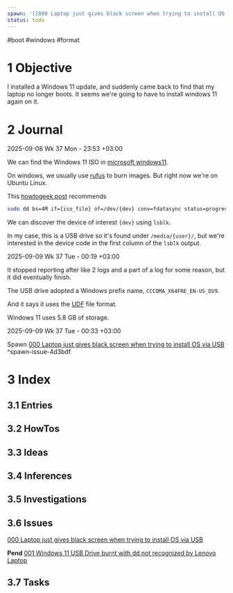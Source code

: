 ```yaml
---
spawn: '[[000 Laptop just gives black screen when trying to install OS via USB]]'
status: todo
---
```


\#boot #windows #format

# 1 Objective

I installed a Windows 11 update, and suddenly came back to find that my laptop no longer boots. It seems we're going to have to install windows 11 again on it.

# 2 Journal

2025-09-08 Wk 37 Mon - 23:53 +03:00

We can find the Windows 11 ISO in [microsoft windows11](https://www.microsoft.com/en-us/software-download/windows11).

On windows, we usually use [rufus](https://rufus.ie/en/) to burn images. But right now we're on Ubuntu Linux.

This [howtogeek post](https://www.howtogeek.com/414574/how-to-burn-an-iso-file-to-a-usb-drive-in-linux/) recommends

````sh
sudo dd bs=4M if={iso_file} of=/dev/{dev} conv=fdatasync status=progress
````

We can discover the device of interest `{dev}` using `lsblk`.

In my case, this is a USB drive so it's found under `/media/{user}/`, but we're interested in the device code in the first column of the `lsblk` output.

2025-09-09 Wk 37 Tue - 00:19 +03:00

It stopped reporting after like 2 logs and a part of a log for some reason, but it did eventually finish.

The USB drive adopted a Windows prefix name,  `CCCOMA_X64FRE_EN-US_DV9`.

And it says it uses the [UDF](https://en.wikipedia.org/wiki/Universal_Disk_Format) file format.

Windows 11 uses 5.8 GB of storage.

2025-09-09 Wk 37 Tue - 00:33 +03:00

Spawn [000 Laptop just gives black screen when trying to install OS via USB](issues/000%20Laptop%20just%20gives%20black%20screen%20when%20trying%20to%20install%20OS%20via%20USB.md) <a name="spawn-issue-4d3bdf" />^spawn-issue-4d3bdf

# 3 Index

## 3.1 Entries

## 3.2 HowTos

## 3.3 Ideas

## 3.4 Inferences

## 3.5 Investigations

## 3.6 Issues

[000 Laptop just gives black screen when trying to install OS via USB](issues/000%20Laptop%20just%20gives%20black%20screen%20when%20trying%20to%20install%20OS%20via%20USB.md)

**Pend**
[001 Windows 11 USB Drive burnt with dd not recognized by Lenovo Laptop](issues/001%20Windows%2011%20USB%20Drive%20burnt%20with%20dd%20not%20recognized%20by%20Lenovo%20Laptop.md)

## 3.7 Tasks
